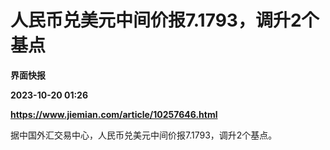 # 人民币兑美元中间价报7.1793，调升2个基点
**界面快报**

**2023-10-20 01:26**

**https://www.jiemian.com/article/10257646.html**

据中国外汇交易中心，人民币兑美元中间价报7.1793，调升2个基点。